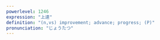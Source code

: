 ```yaml
---
powerlevel: 1246
expression: "上達"
definition: "(n,vs) improvement; advance; progress; (P)"
pronunciation: "じょうたつ"
---
```

